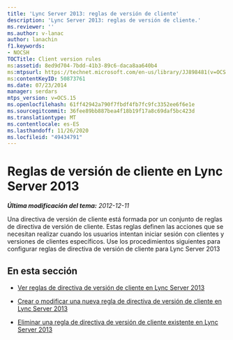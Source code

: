 ```yaml
---
title: 'Lync Server 2013: reglas de versión de cliente'
description: 'Lync Server 2013: reglas de versión de cliente.'
ms.reviewer: ''
ms.author: v-lanac
author: lanachin
f1.keywords:
- NOCSH
TOCTitle: Client version rules
ms:assetid: 8ed9d704-7bdd-41b3-89c6-daca8aa640b4
ms:mtpsurl: https://technet.microsoft.com/en-us/library/JJ898481(v=OCS.15)
ms:contentKeyID: 50873761
ms.date: 07/23/2014
manager: serdars
mtps_version: v=OCS.15
ms.openlocfilehash: 61ff42942a790f7fbdf4fb7fc9fc3352ee6f6e1e
ms.sourcegitcommit: 36fee89bb887bea4f18b19f17a8c69daf5bc423d
ms.translationtype: MT
ms.contentlocale: es-ES
ms.lasthandoff: 11/26/2020
ms.locfileid: "49434791"
---
```

# <a name="client-version-rules-in-lync-server-2013"></a>Reglas de versión de cliente en Lync Server 2013

<div data-xmlns="http://www.w3.org/1999/xhtml">

<div class="topic" data-xmlns="http://www.w3.org/1999/xhtml" data-msxsl="urn:schemas-microsoft-com:xslt" data-cs="https://msdn.microsoft.com/">

<div data-asp="https://msdn2.microsoft.com/asp">



</div>

<div id="mainSection">

<div id="mainBody">

<span> </span>

_**Última modificación del tema:** 2012-12-11_

Una directiva de versión de cliente está formada por un conjunto de reglas de directiva de versión de cliente. Estas reglas definen las acciones que se necesitan realizar cuando los usuarios intentan iniciar sesión con clientes y versiones de clientes específicos. Use los procedimientos siguientes para configurar reglas de directiva de versión de cliente para Lync Server 2013

<div>

## <a name="in-this-section"></a>En esta sección

  - [Ver reglas de directiva de versión de cliente en Lync Server 2013](lync-server-2013-view-client-version-policy-rules.md)

  - [Crear o modificar una nueva regla de directiva de versión de cliente en Lync Server 2013](lync-server-2013-create-or-modify-a-new-client-version-policy-rule.md)

  - [Eliminar una regla de directiva de versión de cliente existente en Lync Server 2013](lync-server-2013-delete-an-existing-client-version-policy-rule.md)

</div>

</div>

<span> </span>

</div>

</div>

</div>

